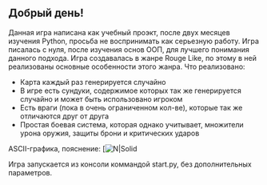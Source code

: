 ## Добрый день!
 Данная игра написана как учебный проэкт, после двух месяцев изучения Python, просьба не воспринимать как серьезную работу. Игра писалась с нуля, после изучения основ ООП, для лучшего понимания данного подхода.
 Игра создавалась в жанре Rouge Like, по этому в ней реализованы основные особенности этого жанра.
 Что реализовано:
 - Карта каждый раз генерируется случайно
 - В игре есть сундуки, содержимое которых так же генерируется случайно и может быть использовано игроком
 - Есть враги (пока в очень ограниченном кол-ве), которые так же отличаются друг от друга
 - Простая боевая система, которая однако учитывает, множители урона оружия, защиты брони и критических ударов

ASCII-графика, пояснение:
[![N|Solid](https://i.ibb.co/6RJZdjC/Untitled.png)
 
Игра запускается из консоли коммандой start.py, без дополнительных параметров.